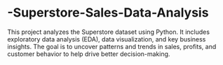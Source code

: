 # -Superstore-Sales-Data-Analysis
This project analyzes the Superstore dataset using Python. It includes exploratory data analysis (EDA), data visualization, and key business insights. The goal is to uncover patterns and trends in sales, profits, and customer behavior to help drive better decision-making.
